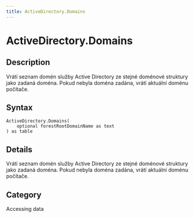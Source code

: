```yaml
---
title: ActiveDirectory.Domains
---
```


# ActiveDirectory.Domains


## Description

Vrátí seznam domén služby Active Directory ze stejné doménové struktury jako zadaná doména. Pokud nebyla doména zadána, vrátí aktuální doménu počítače.


## Syntax

```powerquery
ActiveDirectory.Domains(
    optional forestRootDomainName as text
) as table
```


## Details

Vrátí seznam domén služby Active Directory ze stejné doménové struktury jako zadaná doména. Pokud nebyla doména zadána, vrátí aktuální doménu počítače.



## Category
Accessing data
